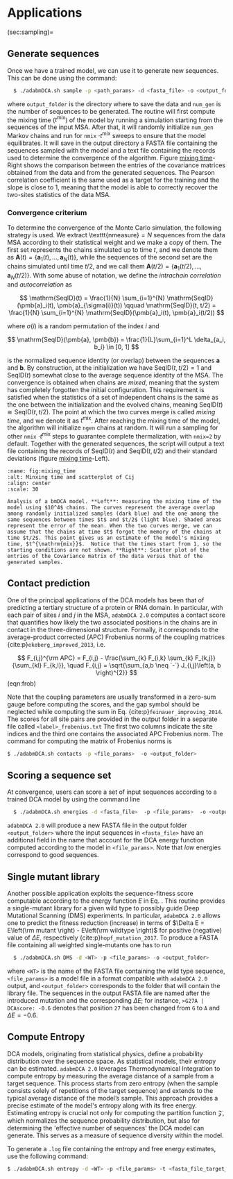# Applications

(sec:sampling)=
## Generate sequences

Once we have a trained model, we can use it to generate new sequences. This can be done using the command:

```bash
  $ ./adabmDCA.sh sample -p <path_params> -d <fasta_file> -o <output_folder> --ngen <num_gen>
```

where `output_folder` is the directory where to save the data and `num_gen` is the number of sequences to be generated. The routine will first compute the mixing time ($t^{\mathrm{mix}}$) of the model by running a simulation starting from the sequences of the input MSA. After that, it will randomly initialize `num_gen` Markov chains and run for `nmix` $\cdot t^{\mathrm{mix}}$ sweeps to ensure that the model equilibrates. It will save in the output directory a FASTA file containing the sequences sampled with the model and a text file containing the records used to determine the convergence of the algorithm. Figure [mixing time](#fig:mixing_time)-Right shows the comparison between the entries of the covariance matrices obtained from the data and from the generated sequences. The Pearson correlation coefficient is the same used as a target for the training and the slope is close to 1, meaning that the model is able to correctly recover the two-sites statistics of the data MSA.

### Convergence criterium
To determine the convergence of the Monte Carlo simulation, the following strategy is used. We extract \texttt{nmeasure}$=N$ sequences from the data MSA according to their statistical weight and we make a copy of them. The first set represents the chains simulated up to time $t$, and we denote them as $\pmb{A}(t) = \{\pmb{a}_1(t), \dots, \pmb{a}_{N}(t)\}$, while the sequences of the second set are the chains simulated until time $t/2$, and we call them $\pmb{A}(t/2) = \{\pmb{a}_1(t/2), \dots, \pmb{a}_{N}(t/2)\}$.
With some abuse of notation, we define the *intrachain correlation* and *autocorrelation* as

$$
    \mathrm{SeqID}(t) = \frac{1}{N} \sum_{i=1}^{N} \mathrm{SeqID}(\pmb{a}_i(t), \pmb{a}_{\sigma(i)}(t)) \qquad \mathrm{SeqID}(t, t/2) = \frac{1}{N} \sum_{i=1}^{N} \mathrm{SeqID}(\pmb{a}_i(t), \pmb{a}_i(t/2))
$$

where $\sigma(i)$ is a random permutation of the index $i$ and

$$
    \mathrm{SeqID}(\pmb{a}, \pmb{b}) = \frac{1}{L}\sum_{i=1}^L \delta_{a_i, b_i} \in [0, 1]
$$

is the normalized sequence identity (or overlap) between the sequences $\pmb{a}$ and $\pmb{b}$. By construction, at the initialization we have $\mathrm{SeqID}(t, t/2) = 1$ and $\mathrm{SeqID}(t)$ somewhat close to the average sequence identity of the MSA.  The convergence is obtained when chains are *mixed*, meaning that the system has completely forgotten the initial configuration. This requirement is satisfied when the statistics of a set of independent chains is the same as the one between the initialization and the evolved chains, meaning $\mathrm{SeqID}(t) \cong \mathrm{SeqID}(t, t/2)$. The point at which the two curves merge is called *mixing time*, and we denote it as $t^{\mathrm{mix}}$. After reaching the mixing time of the model, the algorithm will initialize `ngen` chains at random. It will run a sampling for other `nmix` $\cdot t^{\mathrm{mix}}$ steps to guarantee complete thermalization, with `nmix=2` by default. Together with the generated sequences, the script will output a text file containing the records of $\mathrm{SeqID}(t)$ and $\mathrm{SeqID}(t, t/2)$ and their standard deviations  (figure [mixing time](#fig:mixing_time)-Left).

```{figure} images/bmDCA_mixingtime.png
:name: fig:mixing_time
:alt: Minxing time and scatterplot of Cij
:align: center
:scale: 30

Analysis of a bmDCA model. **Left**: measuring the mixing time of the model using $10^4$ chains. The curves represent the average overlap among randomly initialized samples (dark blue) and the one among the same sequences between times $t$ and $t/2$ (light blue). Shaded areas represent the error of the mean. When the two curves merge, we can assume that the chains at time $t$ forgot the memory of the chains at time $t/2$. This point gives us an estimate of the model's mixing time, $t^{\mathrm{mix}}$.  Notice that the times start from 1, so the starting conditions are not shown. **Right**: Scatter plot of the entries of the Covariance matrix of the data versus that of the generated samples.
```

## Contact prediction

One of the principal applications of the DCA models has been that of predicting a tertiary structure of a protein or RNA domain. In particular, with each pair of sites $i$ and $j$ in the MSA, `adabmDCA 2.0` computes a contact score that quantifies how likely the two associated positions in the chains are in contact in the three-dimensional structure.
Formally, it corresponds to the average-product corrected (APC) Frobenius norms of the coupling matrices {cite:p}`ekeberg_improved_2013`, i.e.

$$
F_{i,j}^{\rm APC} = F_{i,j} - \frac{\sum_{k} F_{i,k} \sum_{k} F_{k,j}}{\sum_{kl} F_{k,l}}, \quad F_{i,j} = \sqrt{\sum_{a,b \neq `-`} J_{i,j}\left(a, b \right)^{2}}
$$(eqn:frob)

Note that the coupling parameters are usually transformed in a zero-sum gauge before computing the scores, and the gap symbol should be neglected while computing the sum in Eq. [](#eqn:frob) {cite:p}`feinauer_improving_2014`. 
The scores for all site pairs are provided in the output folder in a separate file called `<label>_frobenius.txt` The first two columns indicate the site indices and the third one contains the associated APC Frobenius norm. The command for computing the matrix of Frobenius norms is

```bash
$ ./adabmDCA.sh contacts -p <file_params>  -o <output_folder>
```

## Scoring a sequence set
At convergence, users can score a set of input sequences according to a trained DCA model by using the command line

```bash
  $ ./adabmDCA.sh energies -d <fasta_file>  -p <file_params>  -o <output_folder>
```

`adabmDCA 2.0` will produce a new FASTA file in the output folder `<output_folder>` where the input sequences in `<fasta_file>` have an additional field in the name that account for the DCA energy function computed according to the model in `<file_params>`. Note that *low* energies correspond to good sequences.

## Single mutant library
Another possible application exploits the sequence-fitness score computable according to the energy function $E$ in Eq. [](#eqn:probDCA). This routine provides a single-mutant library for a given wild type to possibly guide Deep Mutational Scanning (DMS) experiments. In particular, `adabmDCA 2.0` allows one to predict the fitness reduction (increase) in terms of $\Delta E = E\left(\rm mutant \right) - E\left(\rm wildtype \right)$ for positive (negative) value of $\Delta E$, respectively {cite:p}`hopf_mutation_2017`.
To produce a FASTA file containing all weighted single-mutants one has to run

```bash
  $ ./adabmDCA.sh DMS -d <WT> -p <file_params> -o <output_folder>
```

where `<WT>` is the name of the FASTA file containing the wild type sequence, `<file_params>` is a model file in a format compatible with `adabmDCA 2.0` output, and `<output_folder>` corresponds to the folder that will contain the library file. The sequences in the output FASTA file are named after the introduced mutation and the corresponding $\Delta E$; for instance, `>G27A | DCAscore: -0.6` denotes that position `27` has been changed from `G` to `A` and $\Delta E = -0.6$. 


## Compute Entropy

DCA models, originating from statistical physics, define a probability distribution over the sequence space. As statistical models, their entropy can be estimated. 
`adabmDCA 2.0` leverages Thermodynamical Integration to compute entropy by measuring the average distance of a sample from a target sequence. This process starts from zero entropy (when the sample consists solely of repetitions of the target sequence) and extends to the typical average distance of the model’s sample. This approach provides a precise estimate of the model's entropy along with its free energy.
Estimating entropy is crucial not only for computing the partition function $\mathcal{Z}$, which normalizes the sequence probability distribution, but also for determining the 'effective number of sequences' the DCA model can generate. This serves as a measure of sequence diversity within the model.

To generate a `.log` file containing the entropy and free energy estimates, use the following command:

```bash
$ ./adabmDCA.sh entropy -d <WT> -p <file_params> -t <fasta_file_target_sequence> -o <output_folder> 
